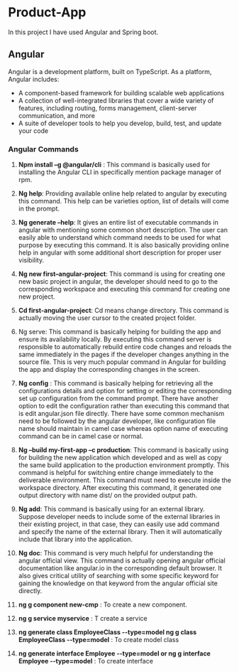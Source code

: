 # Product-App

In this project I have used Angular and Spring boot.

## Angular 
Angular is a development platform, built on TypeScript. As a platform, Angular includes:

* A component-based framework for building scalable web applications
* A collection of well-integrated libraries that cover a wide variety of features, including routing, forms management, client-server communication, and more
* A suite of developer tools to help you develop, build, test, and update your code

### Angular Commands 

1. **Npm install –g @angular/cli** : This command is basically used for installing the Angular CLI in specifically mention package manager of rpm.

2. **Ng help**: Providing available online help related to angular by executing this command. This help can be varieties option, list of details will come in the prompt.

3. **Ng generate –help**: It gives an entire list of executable commands in angular with mentioning some common short description. The user can easily able to understand which command needs to be used for what purpose by executing this command. It is also basically providing online help in angular with some additional short description for proper user visibility.

4. **Ng new first–angular-project**: This command is using for creating one new basic project in angular, the developer should need to go to the corresponding workspace and executing this command for creating one new project.

5. **Cd first-angular-project**: Cd means change directory. This command is actually moving the user cursor to the created project folder.
6. Ng serve: This command is basically helping for building the app and ensure its availability locally. By executing this command server is responsible to automatically rebuild entire code changes and reloads the same immediately in the pages if the developer changes anything in the source file. This is very much popular command in Angular for building the app and display the corresponding changes in the screen.

7. **Ng config** : This command is basically helping for retrieving all the configurations details and option for setting or editing the corresponding set up configuration from the command prompt. There have another option to edit the configuration rather than executing this command that is edit angular.json file directly. There have some common mechanism need to be followed by the angular developer, like configuration file name should maintain in camel case whereas option name of executing command can be in camel case or normal.

8. **Ng –build my-first-app –c production**: This command is basically using for building the new application which developed and as well as copy the same build application to the production environment promptly. This command is helpful for switching entire change immediately to the deliverable environment. This command must need to execute inside the workspace directory. After executing this command, it generated one output directory with name dist/ on the provided output path.

9. **Ng add**: This command is basically using for an external library. Suppose developer needs to include some of the external libraries in their existing project, in that case, they can easily use add command and specify the name of the external library. Then it will automatically include that library into the application.

10. **Ng doc**: This command is very much helpful for understanding the angular official view. This command is actually opening angular official documentation like angular.io in the corresponding default browser. It also gives critical utility of searching with some specific keyword for gaining the knowledge on that keyword from the angular official site directly.
11. **ng g component new-cmp**  : To create a new component.
12. **ng g service myservice** : T create a service
13. **ng generate class EmployeeClass --type=model 
      ng g class EmployeeClass --type=model** : To create model class
14. **ng generate interface Employee --type=model or 
      ng g interface Employee --type=model** : To create interface

